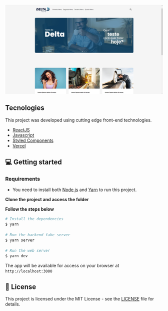 
#
<img src="https://github.com/leandrobarbon/deltaglobaltest/blob/main/src/assets/imageProjeto.jpg?raw=true" />



## Tecnologies

This project was developed using cutting edge front-end technologies.


- [ReactJS](https://reactjs.org/)
- [Javascript](https://developer.mozilla.org/pt-BR/docs/Web/JavaScript)
- [Styled Components](https://styled-components.com/)
- [Vercel]()

## 💻 Getting started

### Requirements

- You need to install both [Node.js](https://nodejs.org/en/download/) and [Yarn](https://yarnpkg.com/) to run this project.

**Clone the project and access the folder**


**Follow the steps below**

```bash
# Install the dependencies
$ yarn

# Run the backend fake server
$ yarn server

# Run the web server
$ yarn dev
```

The app will be available for access on your browser at `http://localhost:3000`

## 📝 License

This project is licensed under the MIT License - see the [LICENSE](LICENSE) file for details.

